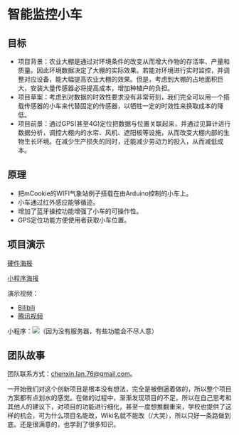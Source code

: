 # 智能监控小车

## 目标

-   项目背景：农业大棚是通过对环境条件的改变从而增大作物的存活率、产量和质量。因此环境数据决定了大棚的实际效果。若能对环境进行实时监控，并调整对应设备，能大幅提高农业大棚的效果。但是，考虑到大棚的占地面积巨大，安装大量传感器必将提高成本，增加种植户的负担。
-   项目草案：考虑到对数据的时效性要求没有非常苛刻，我们完全可以用一个搭载传感器的小车来代替固定的传感器，以牺牲一定的时效性来换取成本的降低。
-   项目前景：通过GPS(甚至4G)定位把数据与位置关联起来，并通过见算计进行数据分析，调控大棚内的水帘、风机、遮阳板等设施，从而改变大棚内部的生物生长环境。在减少生产损失的同时，还能减少劳动力的投入，从而减低成本。

## 原理

-   把mCookie的WIFI气象站例子搭载在由Arduino控制的小车上。
-   小车通过红外感应能够循迹。
-   增加了蓝牙操控功能增强了小车的可操作性。
-   GPS定位功能方便使用者获取小车位置。

## 项目演示

[硬件海报](https://s1.ax1x.com/2018/12/14/FUUMB8.jpg)

[小程序海报](https://s1.ax1x.com/2018/12/14/FUtu8I.png)

演示视频：

-   [Bilibili](https://www.bilibili.com/video/av38123278/)
-   [腾讯视频](https://v.qq.com/x/page/o0812vdlr01.html)

小程序：![](https://s1.ax1x.com/2018/12/14/FUDCnI.jpg)（因为没有服务器，有些功能会不尽人意）

## 团队故事

团队联系方式：chenxin.lan.76@gmail.com。

​	一开始我们对这个创新项目是根本没有想法，完全是被倒逼着做的，所以整个项目方案都有点划水的感觉。在做的过程中，渐渐发现项目的不足，所以在自己思考和其他人的建议下，对项目的功能进行细化，甚至一度想推翻重来，学校也提供了这样的机会，可为什么项目名能改，Wiki名就不能改（/大哭），所以只好一条路做到底。还是很满意的，也学到了很多知识。

